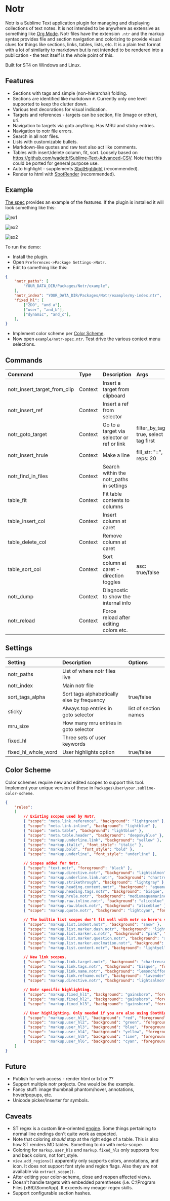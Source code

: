# Notr

Notr is a Sublime Text application plugin for managing and displaying collections of text notes. It is not intended to
be anywhere as extensive as something like [Org Mode](https://orgmode.org/). Notr files have the extension `.ntr`
and the markup syntax provides file and section navigation and colorizing to provide visual clues for things like
sections, links, tables, lists, etc.
It is a plain text format with a lot of similarity to markdown but is not intended to be rendered into a
publication - the text itself is the whole point of this.

Built for ST4 on Windows and Linux.

## Features

- Sections with tags and simple (non-hierarchal) folding.
- Sections are identified like markdown `#`. Currently only one level supported to keep the clutter down.
- Various text decorations for visual indication.
- Targets and references - targets can be section, file (image or other), uri.
- Navigation to targets via goto anything. Has MRU and sticky entries.
- Navigation to notr file errors.
- Search in all notr files.
- Lists with customizable bullets.
- Markdown-like quotes and raw text also act like comments.
- Tables with insert/delete column, fit, sort. Loosely based on https://github.com/wadetb/Sublime-Text-Advanced-CSV.
  Note that this could be ported for general purpose use.
- Auto highlight - supplements [SbotHighlight](https://github.com/cepthomas/SbotHighlight) (recommended).
- Render to html with [SbotRender](https://github.com/cepthomas/SbotRender) (recommended).

## Example

[The spec](example/notr-spec.ntr) provides an example of the features. If the plugin is installed it will look
something like this:

![ex1](example/ex1.jpg)

![ex2](example/ex2.jpg)

![ex2](example/ex3.jpg)

To run the demo:

- Install the plugin.
- Open `Preferences->Package Settings->Notr`.
- Edit to something like this:
``` json
{
    "notr_paths": [
        "YOUR_DATA_DIR/Packages/Notr/example",
    ],
    "notr_index": "YOUR_DATA_DIR/Packages/Notr/example/my-index.ntr",
    "fixed_hl": [
        ["2DO", "and_a"],
        ["user", "and_b"],
        ["dynamic", "and_c"],
    ],
}
```
- Implement color scheme per [Color Scheme](#color-scheme).
- Now open `example/notr-spec.ntr`. Test drive the various context menu selections.


## Commands

| Command                      | Type     | Description                                     | Args                                  |
| :--------                    | :-----   | :-------                                        | :--------                             |
| notr_insert_target_from_clip | Context  | Insert a target from clipboard                  |                                       |
| notr_insert_ref              | Context  | Insert a ref from selector                      |                                       |
| notr_goto_target             | Context  | Go to a target via selector or ref or link      | filter_by_tag: true, select tag first |
| notr_insert_hrule            | Context  | Make a line                                     | fill_str: "=", reps: 20               |
| notr_find_in_files           | Context  | Search within the notr_paths in settings        |                                       |
| table_fit                    | Context  | Fit table contents to columns                   |                                       |
| table_insert_col             | Context  | Insert column at caret                          |                                       |
| table_delete_col             | Context  | Remove column at caret                          |                                       |
| table_sort_col               | Context  | Sort column at caret - direction toggles        | asc: true/false                       |
| notr_dump                    | Context  | Diagnostic to show the internal info            |                                       |
| notr_reload                  | Context  | Force reload after editing colors etc.          |                                       |

## Settings

| Setting             | Description                                | Options                    |
| :--------           | :-------                                   | :------                    |
| notr_paths          | List of where notr files live              |                            |
| notr_index          | Main notr file                             |                            |
| sort_tags_alpha     | Sort tags alphabetically else by frequency | true/false                 |
| sticky              | Always top entries in goto selector        | list of section names      |
| mru_size            | How many mru entries in goto selector      |                            |
| fixed_hl            | Three sets of user keywords                |                            |
| fixed_hl_whole_word | User highlights option                     | true/false                 |


## Color Scheme

Color schemes require new and edited scopes to support this tool. Implement your unique version of these
in `Packages\User\your.sublime-color-scheme`.

``` json
{
    "rules":
    [
        // Existing scopes used by Notr.
        { "scope": "meta.link.reference", "background": "lightgreen" },
        { "scope": "meta.link.inline", "background": "lightblue" },
        { "scope": "meta.table", "background": "lightblue" },
        { "scope": "meta.table.header", "background": "deepskyblue" },
        { "scope": "markup.underline.link", "background": "yellow" },
        { "scope": "markup.italic", "font_style": "italic" },
        { "scope": "markup.bold", "font_style": "bold" },
        { "scope": "markup.underline", "font_style": "underline" },

        // Scopes added for Notr.
        { "scope": "text.notr", "foreground": "black" },
        { "scope": "markup.directive.notr", "background": "lightsalmon" },
        { "scope": "markup.underline.link.notr", "background": "chartreuse" },
        { "scope": "markup.strikethrough", "background": "lightgray" },
        { "scope": "markup.heading.content.notr", "background": "aquamarine", "font_style": "bold" },
        { "scope": "markup.heading.tags.notr", "background": "bisque", "font_style": "italic" },
        { "scope": "markup.hrule.notr", "background": "mediumaquamarine" },
        { "scope": "markup.raw.inline.notr", "background": "aliceblue" },
        { "scope": "markup.raw.block.notr", "background": "aliceblue" },
        { "scope": "markup.quote.notr", "background": "lightcyan", "font_style": "italic" },

        // The builtin list scopes don't fit well with notr so here's some new ones.
        { "scope": "markup.list.indent.notr", "background": "snow" },
        { "scope": "markup.list.marker.dash.notr", "background": "lightskyblue", "font_style": "bold" },
        { "scope": "markup.list.marker.x.notr", "background": "pink", "font_style": "bold" },
        { "scope": "markup.list.marker.question.notr", "background": "springgreen", "font_style": "bold" },
        { "scope": "markup.list.marker.exclmation.notr", "background": "hotpink", "font_style": "bold" },
        { "scope": "markup.list.content.notr", "background": "lightyellow" },

        // New link scopes.
        { "scope": "markup.link.target.notr", "background": "chartreuse" },
        { "scope": "markup.link.tags.notr", "background": "bisque", "font_style": "italic" },
        { "scope": "markup.link.name.notr", "background": "lemonchiffon", "font_style": "italic" },
        { "scope": "markup.link.refname.notr", "background": "lavender", "font_style": "bold" },
        { "scope": "markup.directive.notr", "background": "lightsalmon" },

        // Notr specific highlighting.
        { "scope": "markup.fixed_hl1", "background": "gainsboro", "foreground": "red" },
        { "scope": "markup.fixed_hl2", "background": "gainsboro", "foreground": "green" },
        { "scope": "markup.fixed_hl3", "background": "gainsboro", "foreground": "blue" },

        // User highlighting. Only needed if you are also using SbotHighlight.
        { "scope": "markup.user_hl1", "background": "red", "foreground": "white" },
        { "scope": "markup.user_hl2", "background": "green", "foreground": "white" },
        { "scope": "markup.user_hl3", "background": "blue", "foreground": "white" },
        { "scope": "markup.user_hl4", "background": "yellow", "foreground": "black" },
        { "scope": "markup.user_hl5", "background": "lime", "foreground": "black" },
        { "scope": "markup.user_hl6", "background": "cyan", "foreground": "black" },
    ]
}
```

## Future

- Publish for web access - render html or txt or ??
- Support multiple notr projects. One would be the example.
- Fancy stuff: image thumbnail phantom/hover, annotations, hover/popups, etc.
- Unicode picker/inserter for symbols.

## Caveats

- ST regex is a custom line-oriented [engine](https://www.sublimetext.com/docs/syntax.html). Some things pertaining to normal line endings don't quite work as expected.
- Note that coloring *should* stop at the right edge of a table. This is also how ST renders MD tables. Something to do with meta-scope.
- Coloring for `markup.user_hls` and `markup.fixed_hls` only supports fore and back colors, not font_style.
- `view.add_regions()` apparently only supports colors, annotations, and icon. It does not support font style and region flags.   Also they are not available via `extract_scope()`.
- After editing your color-scheme, close and reopen affected views.
- Doesn't handle targets with embedded parentheses (i.e. C:\Program Files (x86)\SomeApp). It exceeds my meager regex skills.
- Support configurable section hashes.
